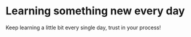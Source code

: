 # Learning something new every day

Keep learning a little bit every single day, trust in your process!
